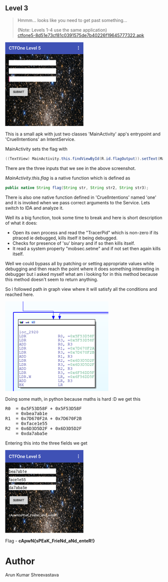 ## Level 3

>Hmmm... looks like you need to get past something...
>
>(Note: Levels 1-4 use the same application)</br>
>[ctfone5-8d51e73cf81c0391575de7b40226f19645777322.apk](./../challanges/ctfone5-8d51e73cf81c0391575de7b40226f19645777322.apk)

<img src="l5_view.png" width="250">

This is a small apk with just two classes 'MainActivity' app's entrypoint and 'CruelIntentions' an IntentService.

MainActivity sets the flag with 
```java
((TextView) MainActivity.this.findViewById(R.id.flagOutput)).setText(MainActivity.this.flag(((TextView) MainActivity.this.findViewById(R.id.s0)).getText().toString(), ((TextView) MainActivity.this.findViewById(R.id.s1)).getText().toString(), ((TextView) MainActivity.this.findViewById(R.id.s2)).getText().toString()));
```
There are the three inputs that we see in the above screenshot.

<i>MainActivity.this.flag</i> is a native function which is defined as
```java
public native String flag(String str, String str2, String str3);
```

There is also one native function defined in 'CruelIntentions' named 'one' and it is invoked when we pass correct arguments to the Service. Lets switch to IDA and analyze it.

Well its a big function, took some time to break and here is short description of what it does:

* Open its own process and read the "TracerPid" which is non-zero if its ptraced ie debugged, kills itself it being debugged.
* Checks for presence of 'su' binary and if so then kills itself.
* It read a system property "mobsec.setme" and if not set then again kills itself.

Well we could bypass all by patching or setting appropriate values while debugging and then reach the point where it does something interesting in debugger but i asked myself what am i looking for in this method because this method doesn't seem to return anything.

So i followed path in graph view where it will satisfy all the conditions and reached here.

<img src="l5_one.png">

Doing some math, in python because maths is hard :D we get this

<pre>
R0  = 0x5F53D58F + 0x5F53D58F
    = 0xbea7ab1e
R1  = 0x7D670F2A + 0x7D670F2B
    = 0xface1e55
R2  = 0x6D3D5D2F + 0x6D3D5D2F
    = 0xda7aba5e
</pre>

Entering this into the three fields we get

<img src="l5_flag.png" width="250">

Flag - <b>cApwN{sPEaK_FrieNd_aNd_enteR!}</b>


Author
====
Arun Kumar Shreevastava
